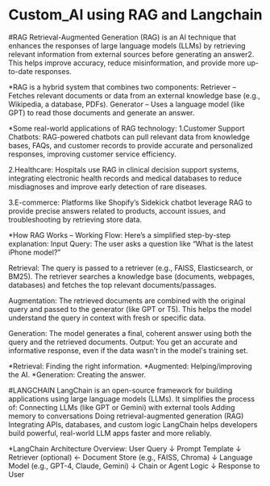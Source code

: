 # Custom_AI using RAG and Langchain
#RAG
Retrieval-Augmented Generation (RAG) is an AI technique that enhances the responses of large language models (LLMs) by retrieving relevant information from external sources before generating an answer2. This helps improve accuracy, reduce misinformation, and provide more up-to-date responses.

*RAG is a hybrid system that combines two components:
Retriever – Fetches relevant documents or data from an external knowledge base (e.g., Wikipedia, a database, PDFs).
Generator – Uses a language model (like GPT) to read those documents and generate an answer.

*Some real-world applications of RAG technology:
1.Customer Support Chatbots: RAG-powered chatbots can pull relevant data from knowledge bases, FAQs, and customer records to provide accurate and personalized responses, improving customer service efficiency.

2.Healthcare: Hospitals use RAG in clinical decision support systems, integrating electronic health records and medical databases to reduce misdiagnoses and improve early detection of rare diseases.

3.E-commerce: Platforms like Shopify’s Sidekick chatbot leverage RAG to provide precise answers related to products, account issues, and troubleshooting by retrieving store data.

*How RAG Works – Working Flow:
Here’s a simplified step-by-step explanation:
Input Query: The user asks a question like “What is the latest iPhone model?”

Retrieval:
The query is passed to a retriever (e.g., FAISS, Elasticsearch, or BM25).
The retriever searches a knowledge base (documents, webpages, databases) and fetches the top relevant documents/passages.

Augmentation:
The retrieved documents are combined with the original query and passed to the generator (like GPT or T5).
This helps the model understand the query in context with fresh or specific data.

Generation:
The model generates a final, coherent answer using both the query and the retrieved documents.
Output: You get an accurate and informative response, even if the data wasn’t in the model's training set.

*Retrieval: Finding the right information.
*Augmented: Helping/improving the AI.
*Generation: Creating the answer.



#LANGCHAIN
LangChain is an open-source framework for building applications using large language models (LLMs). It simplifies the process of:
Connecting LLMs (like GPT or Gemini) with external tools
Adding memory to conversations
Doing retrieval-augmented generation (RAG)
Integrating APIs, databases, and custom logic
LangChain helps developers build powerful, real-world LLM apps faster and more reliably.

*LangChain Architecture Overview:
User Query
   ↓
Prompt Template
   ↓
Retriever (optional) ← Document Store (e.g., FAISS, Chroma)
   ↓
Language Model (e.g., GPT-4, Claude, Gemini)
   ↓
Chain or Agent Logic
   ↓
Response to User
